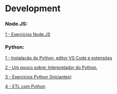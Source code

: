 # Development


<h3 align="left">Node.JS:</h3>

<div> 
<p><a href="https://github.com/JosiTubaroski/Node_JS">1 - Exercicios Node.JS </a></p>
</div> 

<h3 align="left">Python:</h3>

<div> 
<p><a href="https://github.com/JosiTubaroski/Instala_Python_VSCode_Extencoes/blob/main/README.md">1 - Instalação do Python, editor VS Code e extensões </a></p>
</div> 

<div> 
<p><a href="https://github.com/JosiTubaroski/Inter">2 - Um pouco sobre: Interpretador do Python. </a></p>
</div> 

<div> 
<p><a href="https://github.com/JosiTubaroski/Python-Exercises">3 - Exercicios Python (Iniciantes) </a></p>
</div> 

<div> 
<p><a href="https://github.com/JosiTubaroski/ETL_com_python">4 - ETL com Python </a></p>
</div> 




